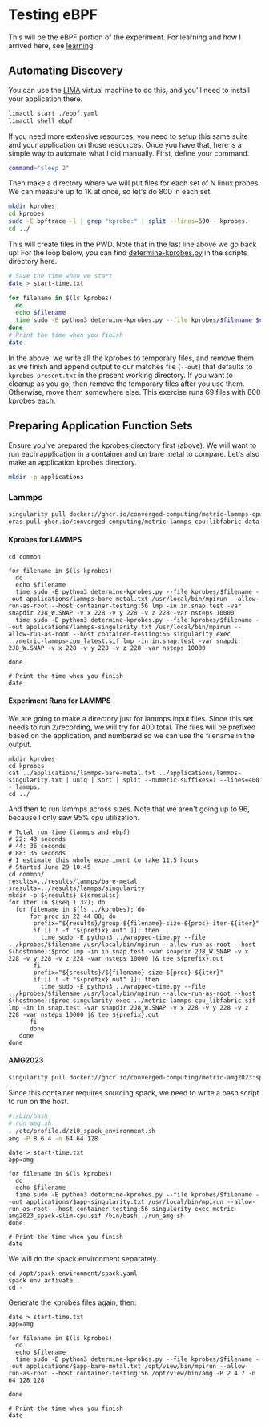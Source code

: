 # Testing eBPF

This will be the eBPF portion of the experiment. For learning and how I arrived here, see [learning](learning).

## Automating Discovery

You can use the [LIMA](https://github.com/lima-vm/lima) virtual machine to do this, and you'll need to install your application there. 

```bash
limactl start ./ebpf.yaml
limactl shell ebpf
```

If you need more extensive resources, you need to setup this same suite and your application on those resources. Once you have that, here is a simple way to automate what I did manually. First, define your command.

```bash
command="sleep 2"
```

Then make a directory where we will put files for each set of N linux probes. We can measure up to 1K at once, so let's do 800 in each set.

```bash
mkdir kprobes
cd kprobes
sudo -E bpftrace -l | grep "kprobe:" | split --lines=600 - kprobes.
cd ../
```

This will create files in the PWD. Note that in the last line above we go back up! For the loop below, you can find [determine-kprobes.py](scripts/determine-kprobes.py) in the scripts directory here.

```bash
# Save the time when we start
date > start-time.txt

for filename in $(ls kprobes)
  do
  echo $filename
  time sudo -E python3 determine-kprobes.py --file kprobes/$filename $command
done
# Print the time when you finish
date
```

In the above, we write all the kprobes to temporary files, and remove them as we finish and append output to our matches file (`--out`) that defaults to `kprobes-present.txt` in the present working directory. If you want to cleanup as you go, then remove the temporary files after you use them. Otherwise, move them somewhere else. This exercise runs 69 files with 800 kprobes each.

## Preparing Application Function Sets

Ensure you've prepared the kprobes directory first (above).
We will want to run each application in a container and on bare metal to compare. 
Let's also make an application kprobes directory.

```bash
mkdir -p applications
```

### Lammps

```bash
singularity pull docker://ghcr.io/converged-computing/metric-lammps-cpu:libfabric
oras pull ghcr.io/converged-computing/metric-lammps-cpu:libfabric-data
```

#### Kprobes for LAMMPS

```console
cd common

for filename in $(ls kprobes)
  do
  echo $filename
  time sudo -E python3 determine-kprobes.py --file kprobes/$filename --out applications/lammps-bare-metal.txt /usr/local/bin/mpirun --allow-run-as-root --host container-testing:56 lmp -in in.snap.test -var snapdir 2J8_W.SNAP -v x 228 -v y 228 -v z 228 -var nsteps 10000
  time sudo -E python3 determine-kprobes.py --file kprobes/$filename --out applications/lammps-singularity.txt /usr/local/bin/mpirun --allow-run-as-root --host container-testing:56 singularity exec ../metric-lammps-cpu_latest.sif lmp -in in.snap.test -var snapdir 2J8_W.SNAP -v x 228 -v y 228 -v z 228 -var nsteps 10000

done

# Print the time when you finish
date
```

#### Experiment Runs for LAMMPS

We are going to make a directory just for lammps input files. Since this set needs to run 2/recording, we will try for 400 total.
The files will be prefixed based on the application, and numbered so we can use the filename in the output.

```console
mkdir kprobes
cd kprobes
cat ../applications/lammps-bare-metal.txt ../applications/lammps-singularity.txt | uniq | sort | split --numeric-suffixes=1 --lines=400 - lammps.
cd ../
```

And then to run lammps across sizes. Note that we aren't going up to 96, because I only saw 95% cpu utilization.

```
# Total run time (lammps and ebpf)
# 22: 43 seconds
# 44: 36 seconds
# 88: 35 seconds
# I estimate this whole experiment to take 11.5 hours
# Started June 29 10:45
cd common/
results=../results/lammps/bare-metal
sresults=../results/lammps/singularity
mkdir -p ${results} ${sresults}
for iter in $(seq 1 32); do
  for filename in $(ls ../kprobes); do
      for proc in 22 44 88; do
       prefix="${results}/group-${filename}-size-${proc}-iter-${iter}"
       if [[ ! -f "${prefix}.out" ]]; then
         time sudo -E python3 ../wrapped-time.py --file ../kprobes/$filename /usr/local/bin/mpirun --allow-run-as-root --host $(hostname):$proc lmp -in in.snap.test -var snapdir 2J8_W.SNAP -v x 228 -v y 228 -v z 228 -var nsteps 10000 |& tee ${prefix}.out
       fi
       prefix="${sresults}/${filename}-size-${proc}-${iter}"
       if [[ ! -f "${prefix}.out" ]]; then
         time sudo -E python3 ../wrapped-time.py --file ../kprobes/$filename /usr/local/bin/mpirun --allow-run-as-root --host $(hostname):$proc singularity exec ../metric-lammps-cpu_libfabric.sif lmp -in in.snap.test -var snapdir 2J8_W.SNAP -v x 228 -v y 228 -v z 228 -var nsteps 10000 |& tee ${prefix}.out
      fi
      done
   done
done

```

#### AMG2023

```bash
singularity pull docker://ghcr.io/converged-computing/metric-amg2023:spack-slim-cpu
```

Since this container requires sourcing spack, we need to write a bash script to run on the host.

```bash
#!/bin/bash
# run_amg.sh
. /etc/profile.d/z10_spack_environment.sh
amg -P 8 6 4 -n 64 64 128
```

```console
date > start-time.txt
app=amg

for filename in $(ls kprobes)
  do
  echo $filename
  time sudo -E python3 determine-kprobes.py --file kprobes/$filename --out applications/$app-singularity.txt /usr/local/bin/mpirun --allow-run-as-root --host container-testing:56 singularity exec metric-amg2023_spack-slim-cpu.sif /bin/bash ./run_amg.sh
done

# Print the time when you finish
date

```

We will do the spack environment separately.

```
cd /opt/spack-environment/spack.yaml
spack env activate .
cd -
```

Generate the kprobes files again, then:


```console
date > start-time.txt
app=amg

for filename in $(ls kprobes)
  do
  echo $filename
  time sudo -E python3 determine-kprobes.py --file kprobes/$filename --out applications/$app-bare-metal.txt /opt/view/bin/mpirun --allow-run-as-root --host container-testing:56 /opt/view/bin/amg -P 2 4 7 -n 64 128 128

done

# Print the time when you finish
date
```

